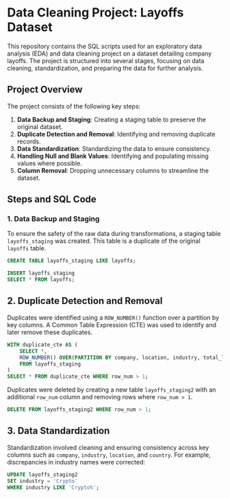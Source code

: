 # Data Cleaning Project: Layoffs Dataset

This repository contains the SQL scripts used for an exploratory data analysis (EDA) and data cleaning project on a dataset detailing company layoffs. The project is structured into several stages, focusing on data cleaning, standardization, and preparing the data for further analysis.

## Project Overview

The project consists of the following key steps:

1. **Data Backup and Staging**: Creating a staging table to preserve the original dataset.
2. **Duplicate Detection and Removal**: Identifying and removing duplicate records.
3. **Data Standardization**: Standardizing the data to ensure consistency.
4. **Handling Null and Blank Values**: Identifying and populating missing values where possible.
5. **Column Removal**: Dropping unnecessary columns to streamline the dataset.

## Steps and SQL Code

### 1. Data Backup and Staging

To ensure the safety of the raw data during transformations, a staging table `layoffs_staging` was created. This table is a duplicate of the original `layoffs` table.

```sql
CREATE TABLE layoffs_staging LIKE layoffs;

INSERT layoffs_staging
SELECT * FROM layoffs;
```

## 2. Duplicate Detection and Removal

Duplicates were identified using a `ROW_NUMBER()` function over a partition by key columns. A Common Table Expression (CTE) was used to identify and later remove these duplicates.

```sql
WITH duplicate_cte AS (
    SELECT *,
    ROW_NUMBER() OVER(PARTITION BY company, location, industry, total_laid_off, percentage_laid_off, `date`, stage, country, funds_raised_millions) AS row_num
    FROM layoffs_staging
)
SELECT * FROM duplicate_cte WHERE row_num > 1;
```
Duplicates were deleted by creating a new table `layoffs_staging2` with an additional `row_num` column and removing rows where `row_num > 1`.

```sql
DELETE FROM layoffs_staging2 WHERE row_num > 1;
```

## 3. Data Standardization

Standardization involved cleaning and ensuring consistency across key columns such as `company`, `industry`, `location`, and `country`. For example, discrepancies in industry names were corrected:

```sql
UPDATE layoffs_staging2
SET industry = 'Crypto'
WHERE industry LIKE 'Crypto%';
```

